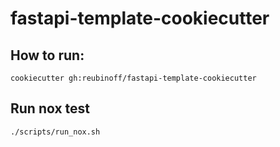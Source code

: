 # fastapi-template-cookiecutter

## How to run:
`cookiecutter gh:reubinoff/fastapi-template-cookiecutter`

## Run nox test
`./scripts/run_nox.sh`
